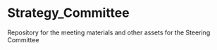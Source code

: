# Strategy_Committee
Repository for the meeting materials and other assets for the Steering Committee

